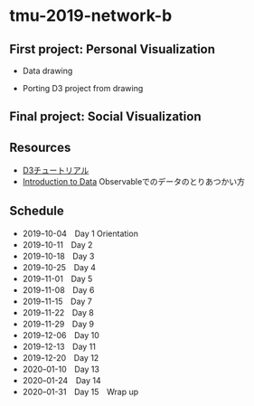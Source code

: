 # tmu-2019-network-b

## First project: Personal Visualization

- Data drawing

- Porting D3 project from drawing

## Final project: Social Visualization

## Resources

- [D3チュートリアル](https://observablehq.com/collection/@sugi2000/d3)
- [Introduction to Data](https://observablehq.com/@sugi2000/introduction-to-data-japanese) Observableでのデータのとりあつかい方

## Schedule

- 2019ｰ10-04　Day 1 Orientation
- 2019ｰ10-11　Day 2
- 2019ｰ10-18　Day 3
- 2019ｰ10-25　Day 4
- 2019ｰ11-01　Day 5
- 2019ｰ11-08　Day 6
- 2019ｰ11-15　Day 7
- 2019ｰ11-22　Day 8
- 2019ｰ11-29　Day 9
- 2019ｰ12-06　Day 10
- 2019ｰ12-13　Day 11
- 2019ｰ12-20　Day 12
- 2020ｰ01-10　Day 13
- 2020ｰ01-24　Day 14
- 2020ｰ01-31　Day 15　Wrap up
